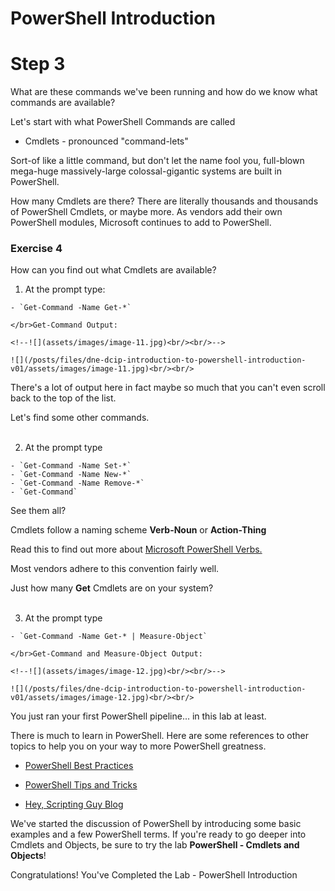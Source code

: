 # PowerShell Introduction

# Step 3

What are these commands we've been running and how do we know what commands are available?

Let's start with what PowerShell Commands are called

  - Cmdlets - pronounced "command-lets"

  Sort-of like a little command, but don't let the name fool you, full-blown mega-huge massively-large colossal-gigantic systems are built in PowerShell.

How many Cmdlets are there? There are literally thousands and thousands of PowerShell Cmdlets, or maybe more. As vendors add their own PowerShell modules, Microsoft continues to add to PowerShell.

### Exercise 4

How can you find out what Cmdlets are available?

  1. At the prompt type:

    - `Get-Command -Name Get-*`

    </br>Get-Command Output:

    <!--![](assets/images/image-11.jpg)<br/><br/>-->

    ![](/posts/files/dne-dcip-introduction-to-powershell-introduction-v01/assets/images/image-11.jpg)<br/><br/>

  There's a lot of output here in fact maybe so much that you can't even scroll back to the top of the list.

  Let's find some other commands.<br/><br/>

  2. At the prompt type

    - `Get-Command -Name Set-*`
    - `Get-Command -Name New-*`
    - `Get-Command -Name Remove-*`
    - `Get-Command`

  See them all?

  Cmdlets follow a naming scheme **Verb-Noun** or **Action-Thing**

  Read this to find out more about [Microsoft PowerShell Verbs.](https://msdn.microsoft.com/en-us/library/ms714428%28v=vs.85%29.aspx)

  Most vendors adhere to this convention fairly well.

  Just how many **Get** Cmdlets are on your system?<br/><br/>

  3. At the prompt type

    - `Get-Command -Name Get-* | Measure-Object`

    </br>Get-Command and Measure-Object Output:

    <!--![](assets/images/image-12.jpg)<br/><br/>-->

    ![](/posts/files/dne-dcip-introduction-to-powershell-introduction-v01/assets/images/image-12.jpg)<br/><br/>

  You just ran your first PowerShell pipeline... in this lab at least.

There is much to learn in PowerShell. Here are some references to other topics to help you on your way to more PowerShell greatness.  

  - [PowerShell Best Practices](https://blogs.technet.microsoft.com/pstips/2014/06/17/powershell-scripting-best-practices/)

  - [PowerShell Tips and Tricks](https://powershell.org/category/tips-tricks/)

  - [Hey, Scripting Guy Blog](https://blogs.technet.microsoft.com/heyscriptingguy/)

We've started the discussion of PowerShell by introducing some basic examples and a few PowerShell terms. If you're ready to go deeper into Cmdlets and Objects, be sure to try the lab **PowerShell - Cmdlets and Objects**!

Congratulations! You've Completed the Lab - PowerShell Introduction
